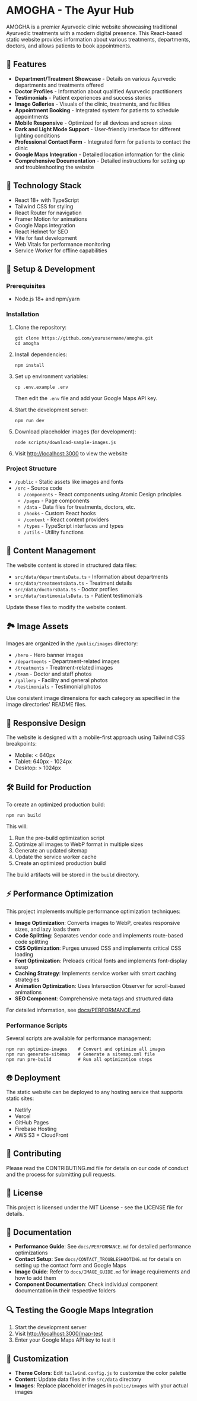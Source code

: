 # AMOGHA - The Ayur Hub

AMOGHA is a premier Ayurvedic clinic website showcasing traditional Ayurvedic treatments with a modern digital presence. This React-based static website provides information about various treatments, departments, doctors, and allows patients to book appointments.

## 🌿 Features

- **Department/Treatment Showcase** - Details on various Ayurvedic departments and treatments offered
- **Doctor Profiles** - Information about qualified Ayurvedic practitioners
- **Testimonials** - Patient experiences and success stories
- **Image Galleries** - Visuals of the clinic, treatments, and facilities
- **Appointment Booking** - Integrated system for patients to schedule appointments
- **Mobile Responsive** - Optimized for all devices and screen sizes
- **Dark and Light Mode Support** - User-friendly interface for different lighting conditions
- **Professional Contact Form** - Integrated form for patients to contact the clinic
- **Google Maps Integration** - Detailed location information for the clinic
- **Comprehensive Documentation** - Detailed instructions for setting up and troubleshooting the website

## 🚀 Technology Stack

- React 18+ with TypeScript
- Tailwind CSS for styling
- React Router for navigation
- Framer Motion for animations
- Google Maps integration
- React Helmet for SEO
- Vite for fast development
- Web Vitals for performance monitoring
- Service Worker for offline capabilities

## 🔧 Setup & Development

### Prerequisites

- Node.js 18+ and npm/yarn

### Installation

1. Clone the repository:
   ```
   git clone https://github.com/yourusername/amogha.git
   cd amogha
   ```

2. Install dependencies:
   ```
   npm install
   ```

3. Set up environment variables:
   ```
   cp .env.example .env
   ```
   Then edit the `.env` file and add your Google Maps API key.

4. Start the development server:
   ```
   npm run dev
   ```

5. Download placeholder images (for development):
   ```
   node scripts/download-sample-images.js
   ```

6. Visit [http://localhost:3000](http://localhost:3000) to view the website

### Project Structure

- `/public` - Static assets like images and fonts
- `/src` - Source code
  - `/components` - React components using Atomic Design principles
  - `/pages` - Page components
  - `/data` - Data files for treatments, doctors, etc.
  - `/hooks` - Custom React hooks
  - `/context` - React context providers
  - `/types` - TypeScript interfaces and types
  - `/utils` - Utility functions

## 📝 Content Management

The website content is stored in structured data files:

- `src/data/departmentsData.ts` - Information about departments
- `src/data/treatmentsData.ts` - Treatment details
- `src/data/doctorsData.ts` - Doctor profiles
- `src/data/testimonialsData.ts` - Patient testimonials

Update these files to modify the website content.

## 🏞️ Image Assets

Images are organized in the `/public/images` directory:

- `/hero` - Hero banner images
- `/departments` - Department-related images
- `/treatments` - Treatment-related images
- `/team` - Doctor and staff photos
- `/gallery` - Facility and general photos
- `/testimonials` - Testimonial photos

Use consistent image dimensions for each category as specified in the image directories' README files.

## 📱 Responsive Design

The website is designed with a mobile-first approach using Tailwind CSS breakpoints:

- Mobile: < 640px
- Tablet: 640px - 1024px
- Desktop: > 1024px

## 🛠️ Build for Production

To create an optimized production build:

```
npm run build
```

This will:
1. Run the pre-build optimization script
2. Optimize all images to WebP format in multiple sizes
3. Generate an updated sitemap
4. Update the service worker cache
5. Create an optimized production build

The build artifacts will be stored in the `build` directory.

## ⚡ Performance Optimization

This project implements multiple performance optimization techniques:

- **Image Optimization**: Converts images to WebP, creates responsive sizes, and lazy loads them
- **Code Splitting**: Separates vendor code and implements route-based code splitting
- **CSS Optimization**: Purges unused CSS and implements critical CSS loading
- **Font Optimization**: Preloads critical fonts and implements font-display swap
- **Caching Strategy**: Implements service worker with smart caching strategies
- **Animation Optimization**: Uses Intersection Observer for scroll-based animations
- **SEO Component**: Comprehensive meta tags and structured data

For detailed information, see [docs/PERFORMANCE.md](docs/PERFORMANCE.md).

### Performance Scripts

Several scripts are available for performance management:

```
npm run optimize-images    # Convert and optimize all images
npm run generate-sitemap   # Generate a sitemap.xml file
npm run pre-build          # Run all optimization steps
```

## 🌐 Deployment

The static website can be deployed to any hosting service that supports static sites:

- Netlify
- Vercel
- GitHub Pages
- Firebase Hosting
- AWS S3 + CloudFront

## 👥 Contributing

Please read the CONTRIBUTING.md file for details on our code of conduct and the process for submitting pull requests.

## 📄 License

This project is licensed under the MIT License - see the LICENSE file for details.

## 📄 Documentation

- **Performance Guide**: See `docs/PERFORMANCE.md` for detailed performance optimizations
- **Contact Setup**: See `docs/CONTACT_TROUBLESHOOTING.md` for details on setting up the contact form and Google Maps
- **Image Guide**: Refer to `docs/IMAGE_GUIDE.md` for image requirements and how to add them
- **Component Documentation**: Check individual component documentation in their respective folders

## 🔍 Testing the Google Maps Integration

1. Start the development server
2. Visit [http://localhost:3000/map-test](http://localhost:3000/map-test)
3. Enter your Google Maps API key to test it

## 🔧 Customization

- **Theme Colors**: Edit `tailwind.config.js` to customize the color palette
- **Content**: Update data files in the `src/data` directory
- **Images**: Replace placeholder images in `public/images` with your actual images 